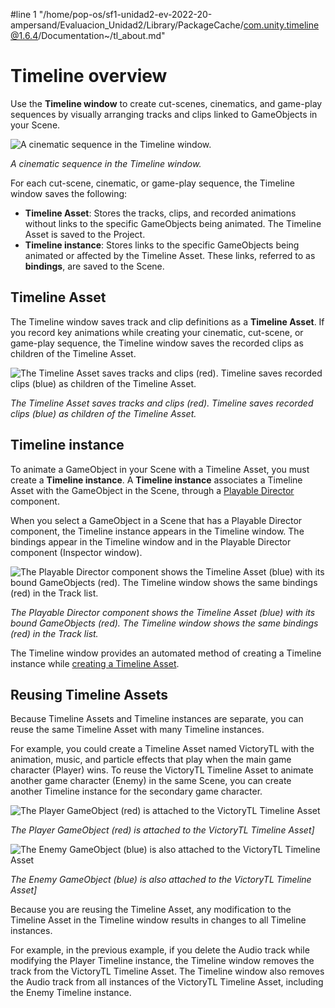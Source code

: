 #line 1 "/home/pop-os/sf1-unidad2-ev-2022-20-ampersand/Evaluacion_Unidad2/Library/PackageCache/com.unity.timeline@1.6.4/Documentation~/tl_about.md"
# Timeline overview

Use the **Timeline window** to create cut-scenes, cinematics, and game-play sequences by visually arranging tracks and clips linked to GameObjects in your Scene.

![A cinematic sequence in the Timeline window.](images/timeline_cinematic_example.png)

_A cinematic sequence in the Timeline window._

For each cut-scene, cinematic, or game-play sequence, the Timeline window saves the following:

* **Timeline Asset**: Stores the tracks, clips, and recorded animations without links to the specific GameObjects being animated. The Timeline Asset is saved to the Project.
* **Timeline instance**: Stores links to the specific GameObjects being animated or affected by the Timeline Asset. These links, referred to as **bindings**, are saved to the Scene.

## Timeline Asset

The Timeline window saves track and clip definitions as a **Timeline Asset**. If you record key animations while creating your cinematic, cut-scene, or game-play sequence, the Timeline window saves the recorded clips as children of the Timeline Asset.

![The Timeline Asset saves tracks and clips (red). Timeline saves recorded clips (blue) as children of the Timeline Asset.](images/timeline_overview_asset.png)

_The Timeline Asset saves tracks and clips (red). Timeline saves recorded clips (blue) as children of the Timeline Asset._

## Timeline instance

To animate a GameObject in your Scene with a Timeline Asset, you must create a **Timeline instance**. A **Timeline instance** associates a Timeline Asset with the GameObject in the Scene, through a [Playable Director](play_director.md) component.

When you select a GameObject in a Scene that has a Playable Director component, the Timeline instance appears in the Timeline window. The bindings appear in the Timeline window and in the Playable Director component (Inspector window).

![The Playable Director component shows the Timeline Asset (blue) with its bound GameObjects (red). The Timeline window shows the same bindings (red) in the Track list.](images/timeline_overview_instance.png)

_The Playable Director component shows the Timeline Asset (blue) with its bound GameObjects (red). The Timeline window shows the same bindings (red) in the Track list._

The Timeline window provides an automated method of creating a Timeline instance while [creating a Timeline Asset](wf_instance.md).

## Reusing Timeline Assets

Because Timeline Assets and Timeline instances are separate, you can reuse the same Timeline Asset with many Timeline instances.

For example, you could create a Timeline Asset named VictoryTL with the animation, music, and particle effects that play when the main game character (Player) wins. To reuse the VictoryTL Timeline Asset to animate another game character (Enemy) in the same Scene, you can create another Timeline instance for the secondary game character.

![The Player GameObject (red) is attached to the VictoryTL Timeline Asset](images/timeline_overview_player.png)

_The Player GameObject (red) is attached to the VictoryTL Timeline Asset]_

![The Enemy GameObject (blue) is also attached to the VictoryTL Timeline Asset](images/timeline_overview_enemy.png)

_The Enemy GameObject (blue) is also attached to the VictoryTL Timeline Asset]_

Because you are reusing the Timeline Asset, any modification to the Timeline Asset in the Timeline window results in changes to all Timeline instances.

For example, in the previous example, if you delete the Audio track while modifying the Player Timeline instance, the Timeline window removes the track from the VictoryTL Timeline Asset. The Timeline window also removes the Audio track from all instances of the VictoryTL Timeline Asset, including the Enemy Timeline instance.
